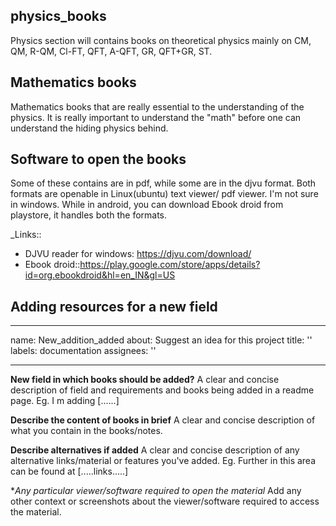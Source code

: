 ## physics_books
Physics section will contains books on theoretical physics mainly on CM, QM, R-QM, Cl-FT, QFT, A-QFT, GR, QFT+GR, ST.

## Mathematics books 
Mathematics books that are really essential to the understanding of the physics. It is really important to understand the "math" before one can understand the hiding physics behind.

## Software to open the books
Some of these contains are in pdf, while some are in the djvu format. Both formats are openable in Linux(ubuntu) text viewer/ pdf viewer. I'm not sure in windows. While in android, you can download Ebook droid from playstore, it handles both the formats.

_Links::
* DJVU reader for windows: https://djvu.com/download/
* Ebook droid::https://play.google.com/store/apps/details?id=org.ebookdroid&hl=en_IN&gl=US


## Adding resources for a new field

---
name: New_addition_added
about: Suggest an idea for this project
title: ''
labels: documentation
assignees: ''

---

**New field in which books should be added?**
A clear and concise description of field and requirements and books being added in a readme page. Eg.  I m adding [......]

**Describe the content of books in brief**
A clear and concise description of what you contain in the books/notes.

**Describe alternatives if added**
A clear and concise description of any alternative links/material or features you've added. Eg. Further in this area can be found at [.....links.....]

**Any particular viewer/software required to open the material*
Add any other context or screenshots about the viewer/software required to access the material.


